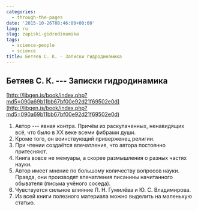 ```yaml
---
categories:
  - through-the-pages
date: '2015-10-26T08:46:00+00:00'
lang: ru
slug: zapiski-gidrodinamika
tags:
  - science-people
  - science
title: Бетяев С. К. - Записки гидродинамика
---
```


## Бетяев С. К. --- Записки гидродинамика

[http://libgen.is/book/index.php?md5=090a69b11bb67bf00e92d21f69502e0d](http://libgen.is/book/index.php?md5=090a69b11bb67bf00e92d21f69502e0d)  

<!--more-->

1.  Автор --- явная контра. Причём из раскулаченных, ненавидящих всё, что было в XX веке всеми фибрами души.
2.  Кроме того, он воинствующий приверженец религии.
3.  При чтении создаётся впечатления, что автора постоянно притесняют.
4.  Книга вовсе не мемуары, а скорее размышления о разных частях науки.
5.  Автор имеет мнение по большому количеству вопросов науки. Правда, они производят впечатления писанины начитанного обывателя (письма учёного соседа).
6.  Чувствуется сильное влияние Л. Н. Гумилёва и Ю. С. Владимирова.
7.  Из всей книги полезного материала можно выделить на маленькую статью.
